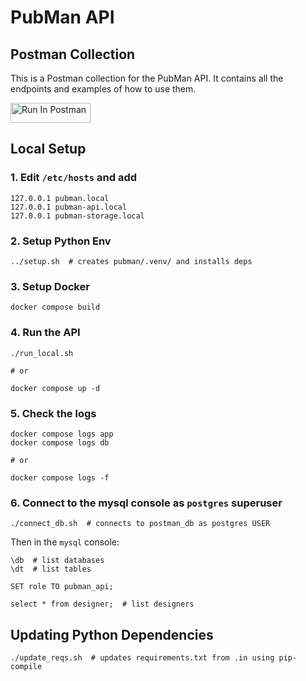 # PubMan API

## Postman Collection
This is a Postman collection for the PubMan API. It contains all the endpoints and examples of how to use them.

[<img src="https://run.pstmn.io/button.svg" alt="Run In Postman" style="width: 128px; height: 32px;">](https://.postman.co/workspace/My-Workspace~622b49d0-88c2-442a-84fe-e34acc7ecc2a/collection/8500514-57e45628-630c-4fb1-bc98-e607295bf056?action=share&creator=8500514)

## Local Setup

### 1. Edit `/etc/hosts` and add
```
127.0.0.1 pubman.local
127.0.0.1 pubman-api.local
127.0.0.1 pubman-storage.local
```

### 2. Setup Python Env
```shell
../setup.sh  # creates pubman/.venv/ and installs deps
```

### 3. Setup Docker
```shell
docker compose build
```

### 4. Run the API
```shell
./run_local.sh

# or

docker compose up -d
```

### 5. Check the logs
```shell
docker compose logs app
docker compose logs db

# or

docker compose logs -f
```

### 6. Connect to the mysql console as `postgres` superuser
```shell
./connect_db.sh  # connects to postman_db as postgres USER
```
Then in the `mysql` console:
```
\db  # list databases
\dt  # list tables

SET role TO pubman_api;

select * from designer;  # list designers
```


## Updating Python Dependencies
```shell
./update_reqs.sh  # updates requirements.txt from .in using pip-compile
```